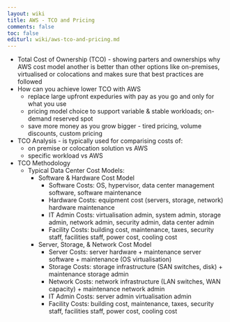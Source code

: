 ```yaml
---
layout: wiki
title: AWS - TCO and Pricing
comments: false
toc: false
editurl: wiki/aws-tco-and-pricing.md
---
```


* Total Cost of Ownership (TCO) - showing parters and ownerships why AWS cost model another is better than other options like on-premises, virtualised or colocations and makes sure that best practices are followed
* How can you achieve lower TCO with AWS
  * replace large upfront expeduries with pay as you go and only for what you use
  * pricing model choice to support variable & stable workloads; on-demand reserved spot
  * save more money as you grow bigger - tired pricing, volume discounts, custom pricing
* TCO Analysis - is typically used for comparising costs of:
  * on premise or colocation solution vs AWS
  * specific workload vs AWS
* TCO Methodology
  * Typical Data Center Cost Models:
    * Software & Hardware Cost Model
      * Software Costs: OS, hypervisor, data center management software, software maintenance
      * Hardware Costs: equipment cost (servers, storage, network) hardware maintenance
      * IT Admin Costs: virtualisation admin, system admin, storage admin, network admin, security admin, data center admin
      * Facility Costs: building cost, maintenance, taxes, security staff, facilities staff, power cost, cooling cost
    * Server, Storage, & Network Cost Model
      * Server Costs: server hardware + maintenance server software + maintenance (OS virtualisation)
      * Storage Costs: storage infrastructure (SAN switches, disk) + maintenance storage admin
      * Network Costs: network infrastructure (LAN switches, WAN capacity) + maintenance network admin
      * IT Admin Costs: server admin virtualisation admin
      * Facility Costs: building cost, maintenance, taxes, security staff, facilities staff, power cost, cooling cost
